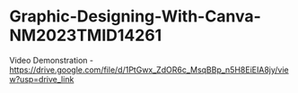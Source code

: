 # Graphic-Designing-With-Canva-NM2023TMID14261
Video Demonstration - https://drive.google.com/file/d/1PtGwx_ZdOR6c_MsqBBp_n5H8EiEIA8jy/view?usp=drive_link
